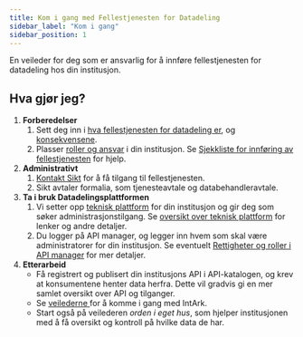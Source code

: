```yaml
---
title: Kom i gang med Fellestjenesten for Datadeling
sidebar_label: "Kom i gang"
sidebar_position: 1
---
```


En veileder for deg som er ansvarlig for å innføre fellestjenesten for
datadeling hos din institusjon.

## Hva gjør jeg?

1. **Forberedelser**
   1. Sett deg inn i [hva fellestjenesten for datadeling er](https://www.uninett.no/Intark), og [konsekvensene](/docs/datadeling/om/konsekvenser.md).
   2. Plasser [roller og ansvar](/docs/datadeling/om/roller.md) i din
      institusjon. Se [Sjekkliste for innføring av
      fellestjenesten](/docs/datadeling/veiledere/innforing) for
      hjelp.
2. **Administrativt**
   1. [Kontakt Sikt](https://sikt.no/kontakt-oss) for å få tilgang til fellestjenesten.
   2. Sikt avtaler formalia, som tjenesteavtale og databehandleravtale.
3. **Ta i bruk Datadelingsplattformen**
   1. Vi setter opp [teknisk plattform](/docs/datadeling/teknisk-plattform)
      for din institusjon og gir deg som søker administrasjonstilgang. Se
      [oversikt over teknisk plattform](/docs/datadeling/teknisk-plattform/oversikt) for lenker og
      andre detaljer.
   2. Du logger på API manager, og legger inn hvem som skal være
      administratorer for din institusjon. Se eventuelt
      [Rettigheter og roller i API manager](/docs/datadeling/veiledere/api-manager/rettigheter-og-roller-i-api-manager)
      for mer detaljer.
4. **Etterarbeid**
   - Få registrert og publisert din institusjons API i API-katalogen, og krev
     at konsumentene henter data herfra. Dette vil gradvis gi en mer samlet
     oversikt over API og tilganger.
   - Se [veilederne ](/docs/datadeling/veiledere) for å komme i gang med IntArk.
   - Start også på veilederen _orden i eget hus_, som hjelper institusjonen
     med å få oversikt og kontroll på hvilke data de har.
